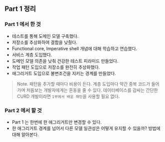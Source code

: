 ## Part 1 정리

### Part 1 에서 한 것
- 테스트를 통해 도메인 모델 구축했다.
- 저장소를 추상화하여 결합을 낮췄다.
- Functional core, Imperative shell 개념에 대해 학습하고 연습했다.
- 서비스 계층 도입했다.
- 도메인 모델 의존을 낮춰 건강한 테스트 피라미드 만들었다.
- 작업 패턴 도입으로 저장소를 완전히 추상화했다.
- 애그리거트 도입으로 불변조건을 지키는 경계를 만들었다.

> Note. 패턴을 추가할 때마다 비용이 든다. 계층 도입마다 약간 중복 코드가 들어가며 처음보는 개발자에게는 혼동을 줄 수 있다.
> 데이터베이스를 감싸는 간단한 CURD 개발이라면 `1부에서 배운 패턴`을 사용할 필요 없다.

### Part 2 에서 할 것
- Part 1 는 한번에 한 애그리거트만 변경할 수 있다.
- 한 애그리거트 경계를 넘어서 다른 모델 일관성은 어떻게 유지할 수 있을까? 방법에 대해 알아본다.
